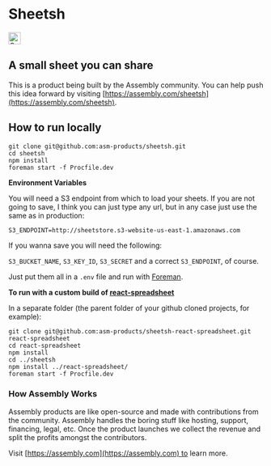 # Sheetsh

<a href="https://assembly.com/sheetsh/bounties"><img src="https://asm-badger.herokuapp.com/sheetsh/badges/tasks.svg" height="24px" alt="Open Tasks" /></a>

## A small sheet you can share

This is a product being built by the Assembly community. You can help push this idea forward by visiting [https://assembly.com/sheetsh](https://assembly.com/sheetsh).

## How to run locally

```
git clone git@github.com:asm-products/sheetsh.git
cd sheetsh
npm install
foreman start -f Procfile.dev
```

**Environment Variables**

You will need a S3 endpoint from which to load your sheets. If you are not going to save, I think you can just type any url, but in any case just use the same as in production:

`S3_ENDPOINT=http://sheetstore.s3-website-us-east-1.amazonaws.com`

If you wanna save you will need the following:

`S3_BUCKET_NAME`, `S3_KEY_ID`, `S3_SECRET` and a correct `S3_ENDPOINT`, of course.

Just put them all in a `.env` file and run with [Foreman](https://toolbelt.heroku.com/).

**To run with a custom build of [react-spreadsheet](https://github.com/asm-products/sheetsh-react-spreadsheet)**

In a separate folder (the parent folder of your github cloned projects, for example):

```
git clone git@github.com:asm-products/sheetsh-react-spreadsheet.git react-spreadsheet
cd react-spreadsheet
npm install
cd ../sheetsh
npm install ../react-spreadsheet/
foreman start -f Procfile.dev
```

### How Assembly Works

Assembly products are like open-source and made with contributions from the community. Assembly handles the boring stuff like hosting, support, financing, legal, etc. Once the product launches we collect the revenue and split the profits amongst the contributors.

Visit [https://assembly.com](https://assembly.com) to learn more.
